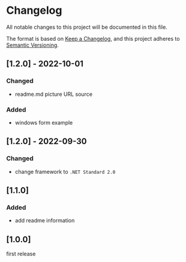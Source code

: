 # Changelog
All notable changes to this project will be documented in this file.

The format is based on [Keep a Changelog](https://keepachangelog.com/en/1.0.0/),
and this project adheres to [Semantic Versioning](https://semver.org/spec/v2.0.0.html).

## [1.2.0] - 2022-10-01

### Changed 

- readme.md picture URL source

### Added

- windows form example



## [1.2.0] - 2022-09-30

### Changed

- change framework to `.NET Standard 2.0`



## [1.1.0]

### Added

- add readme information



## [1.0.0]

first release